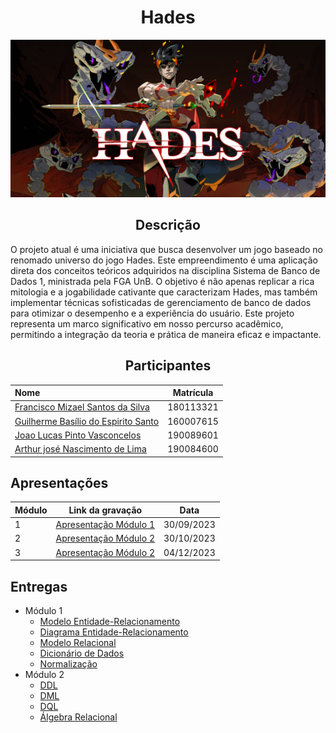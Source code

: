 <div align="center">

# **Hades**
<img src="docs/images/hades_banner.png" />
</div>

<div align="center">

## Descrição

</div>

O projeto atual é uma iniciativa que busca desenvolver um jogo baseado no renomado universo do jogo Hades. Este empreendimento é uma aplicação direta dos conceitos teóricos adquiridos na disciplina Sistema de Banco de Dados 1, ministrada pela FGA UnB. O objetivo é não apenas replicar a rica mitologia e a jogabilidade cativante que caracterizam Hades, mas também implementar técnicas sofisticadas de gerenciamento de banco de dados para otimizar o desempenho e a experiência do usuário. Este projeto representa um marco significativo em nosso percurso acadêmico, permitindo a integração da teoria e prática de maneira eficaz e impactante.

<div align="center">

## Participantes

| Nome                                                               | Matrícula |
| :----------------------------------------------------------------- | :-------: |
| [Francisco Mizael Santos da Silva](https://www.github.com/frmiza)  | 180113321 |
| [Guilherme Basílio do Espirito Santo](github.com/GuilhermeBES)     | 160007615 |
| [Joao Lucas Pinto Vasconcelos](github.com/HacKairos)               | 190089601 |
| [Arthur josé Nascimento de Lima](https://github.com/Arthurlima544) | 190084600 |

</div>

## Apresentações

| Módulo | Link da gravação          | Data       |
| ------ | ------------------------- | ---------- |
| 1      | [Apresentação Módulo 1](docs/videos/VideoEntrega1SBD1.zip) | 30/09/2023 |
| 2      | [Apresentação Módulo 2](docs/videos/VideoEntrega2.mp4) | 30/10/2023 |
| 3      | [Apresentação Módulo 2](docs/videos/entrega3.mkv) | 04/12/2023 |

## Entregas

- Módulo 1
  - [Modelo Entidade-Relacionamento](https://sbd1.github.io/2023.2-Hades/Modulo-1/MER/)
  - [Diagrama Entidade-Relacionamento](https://sbd1.github.io/2023.2-Hades/Modulo-1/DER/)
  - [Modelo Relacional](https://sbd1.github.io/2023.2-Hades/Modulo-1/ModeloRelacional/)
  - [Dicionário de Dados](https://sbd1.github.io/2023.2-Hades/Modulo-1/Dicionario_Dados/)
  - [Normalização](https://sbd1.github.io/2023.2-Hades/Modulo-1/DFS/)
- Módulo 2
  - [DDL](https://sbd1.github.io/2023.2-Hades/Modulo-2/DDL/)
  - [DML](https://sbd1.github.io/2023.2-Hades/Modulo-2/DML/)
  - [DQL](https://sbd1.github.io/2023.2-Hades/Modulo-2/DQL/)
  - [Álgebra Relacional](https://sbd1.github.io/2023.2-Hades/Modulo-2/Algebra/)
